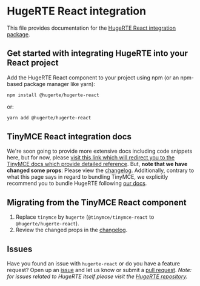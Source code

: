 # HugeRTE React integration
This file provides documentation for the [HugeRTE React integration package](https://github.com/hugerte/hugerte-react).

## Get started with integrating HugeRTE into your React project
Add the HugeRTE React component to your project using npm (or an npm-based package manager like yarn):

```bash
npm install @hugerte/hugerte-react
```

or:

```bash
yarn add @hugerte/hugerte-react
```

## TinyMCE React integration docs
We're soon going to provide more extensive docs including code snippets here, but for now, please [visit this link which will redirect you to the TinyMCE docs which provide detailed reference](https://hugerte.org/docs/hugerte/1/react-ref). But, **note that we have changed some props**: Please view the [changelog](https://github.com/hugerte/hugerte-react/blob/main/CHANGELOG.md). Additionally, contrary to what this page says in regard to bundling TinyMCE, we explicitly recommend you to bundle HugeRTE following [our docs](../README.md#bundling).

## Migrating from the TinyMCE React component
1. Replace `tinymce` by `hugerte` (`@tinymce/tinymce-react` to `@hugerte/hugerte-react`).
2. Review the changed props in the [changelog](https://github.com/hugerte/hugerte-react/blob/main/CHANGELOG.md).

## Issues

Have you found an issue with `hugerte-react` or do you have a feature request? Open up an [issue](https://github.com/hugerte/hugerte-react/issues) and let us know or submit a [pull request](https://github.com/hugerte/hugerte-react/pulls). *Note: for issues related to HugeRTE itself please visit the [HugeRTE repository](https://github.com/hugerte/hugerte).*
